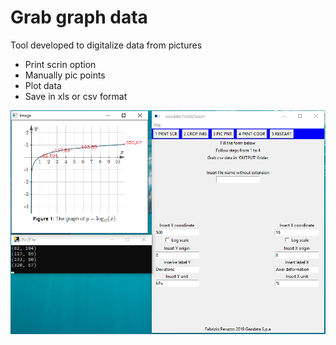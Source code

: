 # Grab graph data
Tool developed to digitalize data from pictures

- Print scrin option 
- Manually pic points
- Plot data 
- Save in xls or csv format


![Image](01.gif)